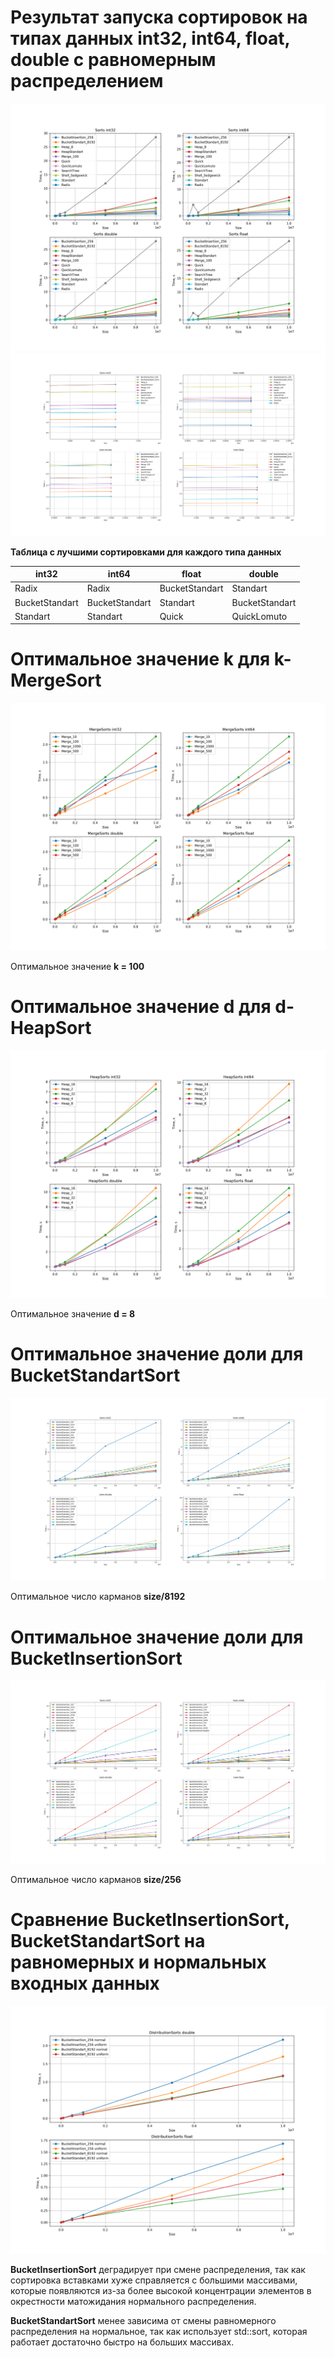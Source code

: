 # Результат запуска сортировок на типах данных int32, int64, float, double с равномерным распределением

![](all_metods.png)
![](all_metods_crop.png)

**Таблица с лучшими сортировками для каждого типа данных**

int32         	| int64          | float         	| double          |
------------- 	| -------------  | ------------- 	| -------------   |
Radix		  	| Radix		     | BucketStandart   | Standart		  |
BucketStandart  | BucketStandart | Standart		  	| BucketStandart  |
Standart	  	| Standart	     | Quick		  	| QuickLomuto	  |

# Оптимальное значение k для k-MergeSort 

![](Merge/Optimal_Merge.png)

Оптимальное значение **k = 100**

# Оптимальное значение d для d-HeapSort

![](Heap/Optimal_Heap.png)

Оптимальное значение **d = 8**

# Оптимальное значение доли для BucketStandartSort

![](BucketStandart/Optimal_8192.png)

Оптимальное число карманов **size/8192**

# Оптимальное значение доли для BucketInsertionSort

![](BucketInsertion/Optimal_256.png)

Оптимальное число карманов **size/256**

# Сравнение BucketInsertionSort, BucketStandartSort на равномерных и нормальных входных данных

![](Distribution/plot.png)

**BucketInsertionSort** деградирует при смене распределения, так как сортировка вставками хуже справляется с большими массивами,
которые появляются из-за более высокой концентрации элементов в окрестности матожидания нормального распределения.

**BucketStandartSort** менее зависима от смены равномерного распределения на нормальное, так как использует std::sort,
которая работает достаточно быстро на больших массивах.